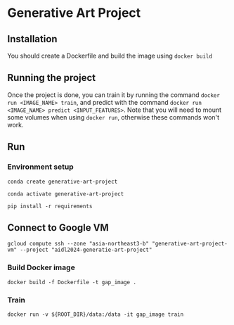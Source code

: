 # Generative Art Project

## Installation
You should create a Dockerfile and build the image using `docker build`
 
## Running the project
Once the project is done, you can train it by running the command `docker run <IMAGE_NAME> train`, and predict with the command `docker run <IMAGE_NAME> predict <INPUT_FEATURES>`. Note that you will need to mount some volumes when using `docker run`, otherwise these commands won't work.

## Run

### Environment setup

```
conda create generative-art-project
```

```
conda activate generative-art-project
```

```
pip install -r requirements
```

## Connect to Google VM

```
gcloud compute ssh --zone "asia-northeast3-b" "generative-art-project-vm" --project "aidl2024-generatie-art-project"
```

### Build Docker image

```
docker build -f Dockerfile -t gap_image .
```

### Train

```
docker run -v ${ROOT_DIR}/data:/data -it gap_image train
```


